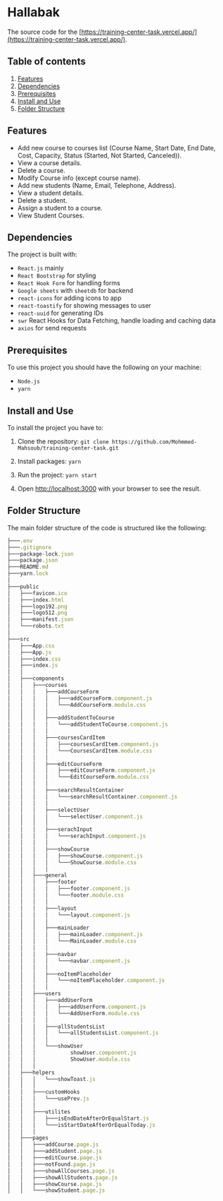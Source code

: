# Hallabak

The source code for the [https://training-center-task.vercel.app/](https://training-center-task.vercel.app/).

## Table of contents

1. [Features](#features)
2. [Dependencies](#dependencies)
3. [Prerequisites](#prerequisites)
4. [Install and Use](#install-and-use)
5. [Folder Structure](#folder-structure)

## Features

- Add new course to courses list (Course Name, Start Date, End Date, Cost,
  Capacity, Status (Started, Not Started, Canceled)).
- View a course details.
- Delete a course.
- Modify Course info (except course name).
- Add new students (Name, Email, Telephone, Address).
- View a student details.
- Delete a student.
- Assign a student to a course.
- View Student Courses.

## Dependencies

The project is built with:

- `React.js` mainly
- `React Bootstrap` for styling
- `React Hook Form` for handling forms
- `Google sheets` with `sheetdb` for backend
- `react-icons` for adding icons to app
- `react-toastify` for showing messages to user
- `react-uuid` for generating IDs
- `swr` React Hooks for Data Fetching, handle loading and caching data
- `axios` for send requests

## Prerequisites

To use this project you should have the following on your machine:

- `Node.js`
- `yarn`

## Install and Use

To install the project you have to:

1. Clone the repository:
   `git clone https://github.com/Mohmmed-Mahsoub/training-center-task.git`

2. Install packages:
   `yarn`

3. Run the project:
   `yarn start`

4. Open [http://localhost:3000](http://localhost:3000) with your browser to see the result.

## Folder Structure

The main folder structure of the code is structured like the following:

```js
├───.env
├───.gitignore
├───package-lock.json
├───package.json
├───README.md
├───yarn.lock
│
├───public
│   ├───favicon.ico
│   ├───index.html
│   ├───logo192.png
│   ├───logo512.png
│   ├───manifest.json
│   └───robots.txt
│
├───src
│   ├───App.css
│   ├───App.js
│   ├───index.css
│   ├───index.js
│   │
│   ├───components
│   │   ├───courses
│   │   │   ├───addCourseForm
│   │   │   │   ├───addCourseForm.component.js
│   │   │   │   └───AddCourseForm.module.css
│   │   │   │
│   │   │   ├───addStudentToCourse
│   │   │   │   └───addStudentToCourse.component.js
│   │   │   │
│   │   │   ├───coursesCardItem
│   │   │   │   ├───coursesCardItem.component.js
│   │   │   │   └───CoursesCardItem.module.css
│   │   │   │
│   │   │   ├───editCourseForm
│   │   │   │   ├───editCourseForm.component.js
│   │   │   │   └───EditCourseForm.module.css
│   │   │   │
│   │   │   ├───searchResultContainer
│   │   │   │   └───searchResultContainer.component.js
│   │   │   │
│   │   │   ├───selectUser
│   │   │   │   └───selectUser.component.js
│   │   │   │
│   │   │   ├───serachInput
│   │   │   │   └───serachInput.component.js
│   │   │   │
│   │   │   ├───showCourse
│   │   │   │   ├───showCourse.component.js
│   │   │   │   └───ShowCourse.module.css
│   │   │   │
│   │   ├───general
│   │   │   ├───footer
│   │   │   │   ├───footer.component.js
│   │   │   │   └───footer.module.css
│   │   │   │
│   │   │   ├───layout
│   │   │   │   └───layout.component.js
│   │   │   │
│   │   │   ├───mainLoader
│   │   │   │   ├───mainLoader.component.js
│   │   │   │   └───MainLoader.module.css
│   │   │   │
│   │   │   ├───navbar
│   │   │   │   └───navbar.component.js
│   │   │   │
│   │   │   ├───noItemPlaceholder
│   │   │   │   └───noItemPlaceholder.component.js
│   │   │   │
│   │   ├───users
│   │   │   ├───addUserForm
│   │   │   │   ├───addUserForm.component.js
│   │   │   │   └───AddUserForm.module.css
│   │   │   │
│   │   │   ├───allStudentsList
│   │   │   │   └───allStudentsList.component.js
│   │   │   │
│   │   │   └───showUser
│   │   │           showUser.component.js
│   │   │           ShowUser.module.css
│   │   │
│   ├───helpers
│   │   │   └───showToast.js
│   │   │
│   │   ├───customHooks
│   │   │   └───usePrev.js
│   │   │
│   │   ├───utilites
│   │   │   ├───isEndDateAfterOrEqualStart.js
│   │   │   └───isStartDateAfterOrEqualToday.js
│   │   │
│   ├───pages
│   │   ├───addCourse.page.js
│   │   ├───addStudent.page.js
│   │   ├───editCourse.page.js
│   │   ├───notFound.page.js
│   │   ├───showAllCourses.page.js
│   │   ├───showAllStudents.page.js
│   │   ├───showCourse.page.js
│   │   └───showStudent.page.js
```
